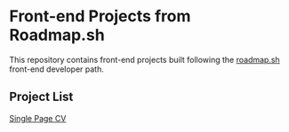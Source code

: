 # Front-end Projects from Roadmap.sh
This repository contains front-end projects built following the [roadmap.sh](https://roadmap.sh/frontend/projects) front-end developer path.

## Project List
[Single Page CV](https://github.com/mixedd69/roadmap.sh-projects/tree/c3443e49f668a2444b44d5d4e8d7ff5841198f5e/frontend-projects/single-page-cv)
